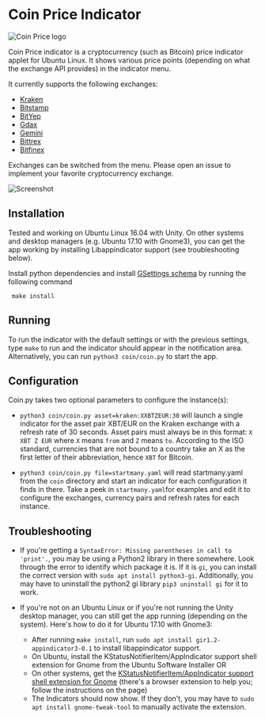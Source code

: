 # Coin Price Indicator

![Coin Price logo](https://raw.github.com/nilgradisnik/coinprice-indicator/master/resources/logo_124px.png)

Coin Price indicator is a cryptocurrency (such as Bitcoin) price indicator applet for Ubuntu Linux. It shows various price points (depending on what the exchange API provides) in the indicator menu.

It currently supports the following exchanges:

* [Kraken](https://www.kraken.com)
* [Bitstamp](https://www.bitstamp.net)
* [BitYep](https://bityep.com)
* [Gdax](https://www.gdax.com)
* [Gemini](https://www.gemini.com)
* [Bittrex](https://bittrex.com)
* [Bitfinex](https://www.bitfinex.com/)

Exchanges can be switched from the menu. Please open an issue to implement your favorite cryptocurrency exchange.

![Screenshot](https://raw.githubusercontent.com/nilgradisnik/coinprice-indicator/master/resources/screenshot.png)


## Installation
Tested and working on Ubuntu Linux 16.04 with Unity. On other systems and desktop managers (e.g. Ubuntu 17.10 with Gnome3), you can get the app working by installing Libappindicator support (see troubleshooting below).

Install python dependencies and install [GSettings schema](https://developer.gnome.org/gio/2.32/glib-compile-schemas.html) by running the following command
```
 make install
```

## Running
To run the indicator with the default settings or with the previous settings, type `make` to run and the indicator should appear in the notification area. Alternatively, you can run `python3 coin/coin.py` to start the app.

## Configuration
Coin.py takes two optional parameters to configure the instance(s):

* `python3 coin/coin.py asset=kraken:XXBTZEUR:30` will launch a single indicator for the asset pair XBT/EUR on the Kraken exchange with a refresh rate of 30 seconds. Asset pairs must always be in this format: `X XBT Z EUR` where `X` means `from` and `Z` means `to`. According to the ISO standard, currencies that are not bound to a country take an X as the first letter of their abbreviation, hence `XBT` for Bitcoin.

* `python3 coin/coin.py file=startmany.yaml` will read startmany.yaml from the `coin` directory and start an indicator for each configuration it finds in there. Take a peek in `startmany.yaml`for examples and edit it to configure the exchanges, currency pairs and refresh rates for each instance.

## Troubleshooting
- If you're getting a `SyntaxError: Missing parentheses in call to 'print'.`, you may be using a Python2 library in there somewhere. Look through the error to identify which package it is. If it is `gi`, you can install the correct version with `sudo apt install python3-gi`. Additionally, you may have to uninstall the python2 gi library `pip3 uninstall gi` for it to work.

- If you're not on an Ubuntu Linux or if you're not running the Unity desktop manager, you can still get the app running (depending on the system). Here's how to do it for Ubuntu 17.10 with Gnome3:

	* After running `make install`, run `sudo apt install gir1.2-appindicator3-0.1` to install libappindicator support.
	* On Ubuntu, install the KStatusNotifierItem/AppIndicator support shell extension for Gnome from the Ubuntu Software Installer OR
	* On other systems, get the [KStatusNotifierItem/AppIndicator support shell extension for Gnome](https://extensions.gnome.org/extension/615/appindicator-support/) (there's a browser extension to help you; follow the instructions on the page)
	* The Indicators should now show. If they don't, you may have to `sudo apt install gnome-tweak-tool` to manually activate the extension.